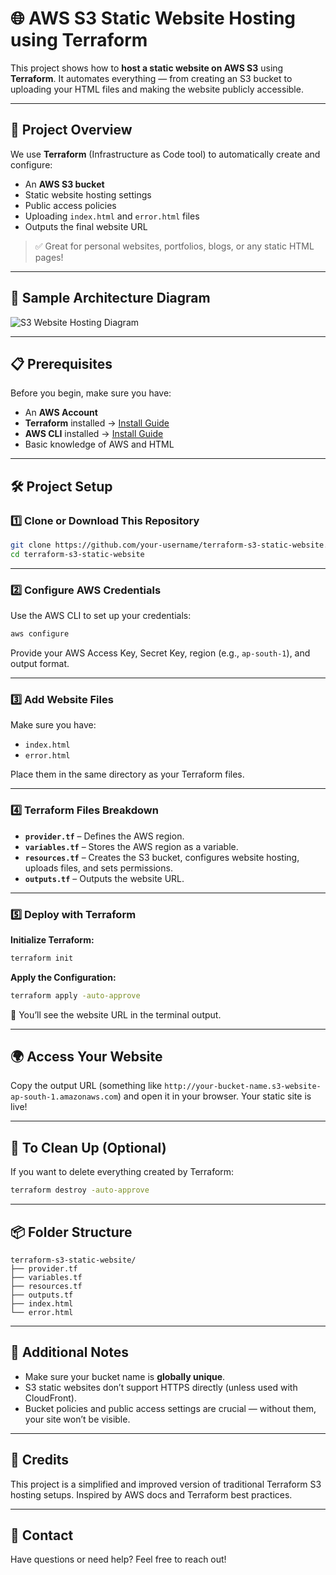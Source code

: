 # 🌐 AWS S3 Static Website Hosting using Terraform

This project shows how to **host a static website on AWS S3** using **Terraform**. It automates everything — from creating an S3 bucket to uploading your HTML files and making the website publicly accessible.

---

## 🚀 Project Overview

We use **Terraform** (Infrastructure as Code tool) to automatically create and configure:
- An **AWS S3 bucket**
- Static website hosting settings
- Public access policies
- Uploading `index.html` and `error.html` files
- Outputs the final website URL

> ✅ Great for personal websites, portfolios, blogs, or any static HTML pages!

---

## 📸 Sample Architecture Diagram

![S3 Website Hosting Diagram](https://docs.aws.amazon.com/AmazonS3/latest/userguide/images/static-website-hosting-diagram.png)

---

## 📋 Prerequisites

Before you begin, make sure you have:

- An **AWS Account**
- **Terraform** installed → [Install Guide](https://developer.hashicorp.com/terraform/downloads)
- **AWS CLI** installed → [Install Guide](https://docs.aws.amazon.com/cli/latest/userguide/install-cliv2.html)
- Basic knowledge of AWS and HTML

---

## 🛠️ Project Setup

### 1️⃣ Clone or Download This Repository

```bash
git clone https://github.com/your-username/terraform-s3-static-website.git
cd terraform-s3-static-website
```

---

### 2️⃣ Configure AWS Credentials

Use the AWS CLI to set up your credentials:

```bash
aws configure
```

Provide your AWS Access Key, Secret Key, region (e.g., `ap-south-1`), and output format.

---

### 3️⃣ Add Website Files

Make sure you have:
- `index.html`
- `error.html`

Place them in the same directory as your Terraform files.

---

### 4️⃣ Terraform Files Breakdown

- **`provider.tf`** – Defines the AWS region.
- **`variables.tf`** – Stores the AWS region as a variable.
- **`resources.tf`** – Creates the S3 bucket, configures website hosting, uploads files, and sets permissions.
- **`outputs.tf`** – Outputs the website URL.

---

### 5️⃣ Deploy with Terraform

**Initialize Terraform:**

```bash
terraform init
```

**Apply the Configuration:**

```bash
terraform apply -auto-approve
```

📎 You’ll see the website URL in the terminal output.

---

## 🌍 Access Your Website

Copy the output URL (something like `http://your-bucket-name.s3-website-ap-south-1.amazonaws.com`) and open it in your browser. Your static site is live!

---

## 🧹 To Clean Up (Optional)

If you want to delete everything created by Terraform:

```bash
terraform destroy -auto-approve
```

---

## 📦 Folder Structure

```
terraform-s3-static-website/
├── provider.tf
├── variables.tf
├── resources.tf
├── outputs.tf
├── index.html
└── error.html
```

---

## 📘 Additional Notes

- Make sure your bucket name is **globally unique**.
- S3 static websites don’t support HTTPS directly (unless used with CloudFront).
- Bucket policies and public access settings are crucial — without them, your site won’t be visible.

---

## 🙌 Credits

This project is a simplified and improved version of traditional Terraform S3 hosting setups. Inspired by AWS docs and Terraform best practices.

---

## 📧 Contact

Have questions or need help? Feel free to reach out!
